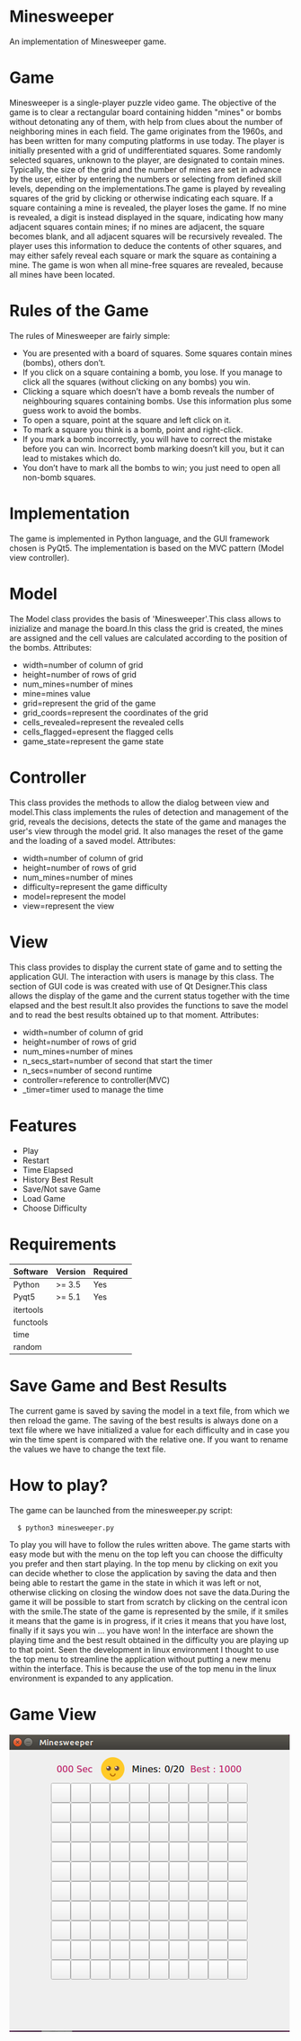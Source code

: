 # Minesweeper
An implementation of Minesweeper game.
# Game
Minesweeper is a single-player puzzle video game. The objective of the game is to clear a rectangular
board containing hidden "mines" or bombs without detonating any of them, with help from clues about
the number of neighboring mines in each field. The game originates from the 1960s, and has been
written for many computing platforms in use today.
The player is initially presented with a grid of undifferentiated squares. Some randomly selected
squares, unknown to the player, are designated to contain mines. Typically, the size of the grid and
the number of mines are set in advance by the user, either by entering the numbers or selecting from
defined skill levels, depending on the implementations.The game is played by revealing squares of the grid by clicking or otherwise indicating each square. If a square containing a mine is revealed, the player loses the game. If no mine is revealed,
a digit is instead displayed in the square, indicating how many adjacent squares contain mines; if no
mines are adjacent, the square becomes blank, and all adjacent squares will be recursively revealed.
The player uses this information to deduce the contents of other squares, and may either safely
reveal each square or mark the square as containing a mine. The game is won when all mine-free
squares are revealed, because all mines have been located.

# Rules of the Game

The rules of Minesweeper are fairly simple:

* You are presented with a board of squares. Some squares contain mines (bombs), others don’t.
* If you click on a square containing a bomb, you lose. If you manage to click all the squares
(without clicking on any bombs) you win.
* Clicking a square which doesn’t have a bomb reveals the number of neighbouring squares
containing bombs. Use this information plus some guess work to avoid the bombs.
* To open a square, point at the square and left click on it.
* To mark a square you think is a bomb, point and right-click.
* If you mark a bomb incorrectly, you will have to correct the mistake before you can win. Incorrect
bomb marking doesn’t kill you, but it can lead to mistakes which do.
* You don’t have to mark all the bombs to win; you just need to open all non-bomb squares.

# Implementation

The game is implemented in Python language, and the GUI framework chosen is PyQt5. The implementation is based on the MVC pattern (Model view controller).

# Model

The Model class provides the basis of 'Minesweeper'.This class allows to inizialize and manage the board.In this class the grid is created, the mines are assigned and the cell values ​​are calculated according to the position of the bombs.
Attributes:

* width=number of column of grid
* height=number of rows of grid
* num_mines=number of mines
* mine=mines value
* grid=represent the grid of the game
* grid_coords=represent the coordinates of the grid
* cells_revealed=represent the revealed cells
* cells_flagged=epresent the flagged cells
* game_state=represent the game state

# Controller

This class provides the methods to allow the dialog between view and model.This class implements the rules of detection and management of the grid, reveals the decisions, detects the state of the game and manages the user's view through the model grid. It also manages the reset of the game and the loading of a saved model.
Attributes:

* width=number of column of grid
* height=number of rows of grid
* num_mines=number of mines
* difficulty=represent the game difficulty
* model=represent the model
* view=represent the view

# View

This class provides to display the current state of game and to setting the application GUI. The interaction with users is manage by this class. The section of GUI code is was created with use of Qt Designer.This class allows the display of the game and the current status together with the time elapsed and the best result.It also provides the functions to save the model and to read the best results obtained up to that moment.
Attributes:

* width=number of column of grid
* height=number of rows of grid
* num_mines=number of mines
* n_secs_start=number of second that start the timer
* n_secs=number of second runtime
* controller=reference to controller(MVC)
* _timer=timer used to manage the time

# Features

   * Play
   * Restart
   * Time Elapsed
   * History Best Result
   * Save/Not save Game
   * Load Game
   * Choose Difficulty

# Requirements
    
| Software  | Version | Required |
| ------------- | ------------- | ------------- |
| Python  | >= 3.5  | Yes
| Pyqt5  | >= 5.1  | Yes
| itertools  |
| functools  |
| time  |
| random  |

# Save Game and Best Results
The current game is saved by saving the model in a text file, from which we then reload the game. The saving of the best results is always done on a text file where we have initialized a value for each difficulty and in case you win the time spent is compared with the relative one. If you want to rename the values ​​we have to change the text file.

# How to play?
The game can be launched from the minesweeper.py script:

      $ python3 minesweeper.py
To play you will have to follow the rules written above. The game starts with easy mode but with the menu on the top left you can choose the difficulty you prefer and then start playing. In the top menu by clicking on exit you can decide whether to close the application by saving the data and then being able to restart the game in the state in which it was left or not, otherwise clicking on closing the window does not save the data.During the game it will be possible to start from scratch by clicking on the central icon with the smile.The state of the game is represented by the smile, if it smiles it means that the game is in progress, if it cries it means that you have lost, finally if it says you win ... you have won!
In the interface are shown the playing time and the best result obtained in the difficulty you are playing up to that point.
Seen the development in linux environment I thought to use the top menu to streamline the application without putting a new menu within the interface. This is because the use of the top menu in the linux environment is expanded to any application.

# Game View
![Game User View](https://github.com/WolBig/MinesWeeper/blob/master/icons/shotGame.png)

